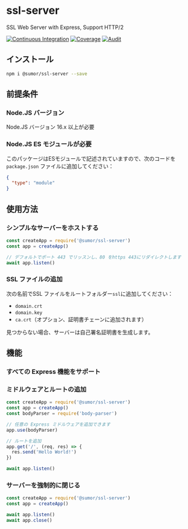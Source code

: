 # ssl-server

SSL Web Server with Express, Support HTTP/2

[![Continuous Integration](https://github.com/sumor-cloud/ssl-server/actions/workflows/ci.yml/badge.svg)](https://github.com/sumor-cloud/ssl-server/actions/workflows/ci.yml)
[![Coverage](https://github.com/sumor-cloud/ssl-server/actions/workflows/coverage.yml/badge.svg)](https://github.com/sumor-cloud/ssl-server/actions/workflows/coverage.yml)
[![Audit](https://github.com/sumor-cloud/ssl-server/actions/workflows/audit.yml/badge.svg)](https://github.com/sumor-cloud/ssl-server/actions/workflows/audit.yml)

## インストール

```bash
npm i @sumor/ssl-server --save
```

## 前提条件

### Node.JS バージョン

Node.JS バージョン 16.x 以上が必要

### Node.JS ES モジュールが必要

このパッケージはESモジュールで記述されていますので、次のコードを `package.json` ファイルに追加してください：

```json
{
  "type": "module"
}
```

## 使用方法

### シンプルなサーバーをホストする

```javascript
const createApp = require('@sumor/ssl-server')
const app = createApp()

// デフォルトでポート 443 でリッスンし、80 をhttps 443にリダイレクトします
await app.listen()
```

### SSL ファイルの追加

次の名前でSSL ファイルをルートフォルダー`ssl`に追加してください：

- `domain.crt`
- `domain.key`
- `ca.crt`（オプション、証明書チェーンに追加されます）

見つからない場合、サーバーは自己署名証明書を生成します。

## 機能

### すべての Express 機能をサポート

### ミドルウェアとルートの追加

```javascript
const createApp = require('@sumor/ssl-server')
const app = createApp()
const bodyParser = require('body-parser')

// 任意の Express ミドルウェアを追加できます
app.use(bodyParser)

// ルートを追加
app.get('/', (req, res) => {
  res.send('Hello World!')
})

await app.listen()
```

### サーバーを強制的に閉じる

```javascript
const createApp = require('@sumor/ssl-server')
const app = createApp()

await app.listen()
await app.close()
```
